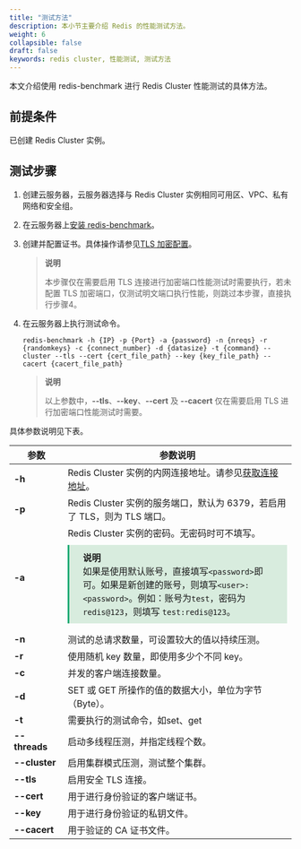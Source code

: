 ```yaml
---
title: "测试方法"
description: 本小节主要介绍 Redis 的性能测试方法。
weight: 6
collapsible: false
draft: false
keywords: redis cluster, 性能测试, 测试方法
---
```


本文介绍使用 redis-benchmark 进行 Redis Cluster 性能测试的具体方法。

## 前提条件

已创建 Redis Cluster 实例。

## 测试步骤

1. 创建云服务器，云服务器选择与 Redis Cluster 实例相同可用区、VPC、私有网络和安全组。

   

2. 在云服务器上[安装 redis-benchmark](../test_tool/#下载和安装工具)。

3. 创建并配置证书。具体操作请参见[TLS 加密配置](../../best-practices/tls_config/)。

   > **说明**
   >
   > 本步骤仅在需要启用 TLS 连接进行加密端口性能测试时需要执行，若未配置 TLS 加密端口，仅测试明文端口执行性能，则跳过本步骤，直接执行步骤4。

4. 在云服务器上执行测试命令。

   ```
   redis-benchmark -h {IP} -p {Port} -a {password} -n {nreqs} -r {randomkeys} -c {connect_number} -d {datasize} -t {command} --cluster --tls --cert {cert_file_path} --key {key_file_path} --cacert {cacert_file_path}
   ```

   >**说明**
   >
   >以上参数中，**\-\-tls**、**\-\-key**、**\-\-cert** 及 **\-\-cacert** 仅在需要启用 TLS 进行加密端口性能测试时需要。

具体参数说明见下表。

| <span style="display:inline-block;width:80px">参数</span> | 参数说明                                                     |
| --------------------------------------------------------- | ------------------------------------------------------------ |
| **-h**                                                    | Redis Cluster 实例的内网连接地址。请参见[获取连接地址](../../quickstart/cnect_redis/#获取连接地址)。 |
| **-p**                                                    | Redis Cluster 实例的服务端口，默认为 6379，若启用了 TLS，则为 TLS 端口。 |
| **-a**                                                    | Redis Cluster 实例的密码。无密码时可不填写。<br/><div style="background-color: #D8ECDE; padding: 10px 24px; margin: 10px 0; border-left: 3px solid #00a971;">  <b>说明</b><br/>   如果是使用默认账号，直接填写`<password>`即可。如果是新创建的账号，则填写`<user>:<password>`。例如：账号为`test`，密码为`redis@123`，则填写 `test:redis@123`。</div> |
| **-n**                                                    | 测试的总请求数量，可设置较大的值以持续压测。                 |
| **-r**                                                    | 使用随机 key 数量，即使用多少个不同 key。                    |
| **-c**                                                    | 并发的客户端连接数量。                                       |
| **-d**                                                    | SET 或 GET 所操作的值的数据大小，单位为字节（Byte）。        |
| **-t**                                                    | 需要执行的测试命令，如set、get                               |
| **\-\-threads**                                           | 启动多线程压测，并指定线程个数。                             |
| **\-\-cluster**                                           | 启用集群模式压测，测试整个集群。                             |
| **\-\-tls**                                               | 启用安全 TLS 连接。                                          |
| **\-\-cert**                                              | 用于进行身份验证的客户端证书。                               |
| **\-\-key**                                               | 用于进行身份验证的私钥文件。                                 |
| **\-\-cacert**                                            | 用于验证的 CA 证书文件。                                     |




